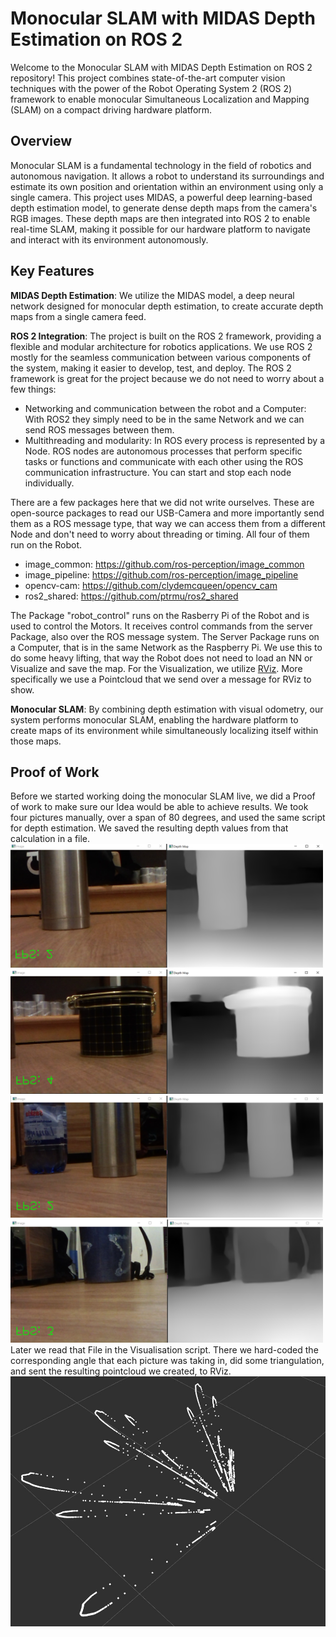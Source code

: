 # Monocular SLAM with MIDAS Depth Estimation on ROS 2


Welcome to the Monocular SLAM with MIDAS Depth Estimation on ROS 2 repository! This project combines state-of-the-art computer vision techniques with the power of the Robot Operating System 2 (ROS 2) framework to enable monocular Simultaneous Localization and Mapping (SLAM) on a compact driving hardware platform.

## Overview

Monocular SLAM is a fundamental technology in the field of robotics and autonomous navigation. It allows a robot to understand its surroundings and estimate its own position and orientation within an environment using only a single camera. This project uses MIDAS, a powerful deep learning-based depth estimation model, to generate dense depth maps from the camera's RGB images. These depth maps are then integrated into ROS 2 to enable real-time SLAM, making it possible for our hardware platform to navigate and interact with its environment autonomously.

## Key Features

**MIDAS Depth Estimation**: 
We utilize the MIDAS model, a deep neural network designed for monocular depth estimation, to create accurate depth maps from a single camera feed.

**ROS 2 Integration**: 
The project is built on the ROS 2 framework, providing a flexible and modular architecture for robotics applications. We use ROS 2 mostly for the seamless communication between various components of the system, making it easier to develop, test, and deploy.
The ROS 2 framework is great for the project because we do not need to worry about a few things:
- Networking and communication between the robot and a Computer: With ROS2 they simply need to be in the same Network and we can send ROS messages between them.
- Multithreading and modularity: In ROS every process is represented by a Node. ROS nodes are autonomous processes that perform specific tasks or functions and communicate with each other using the ROS communication infrastructure. You can start and stop each node individually. 
  
There are a few packages here that we did not write ourselves. These are open-source packages to read our USB-Camera and more importantly send them as a ROS message type, that way we can access them from a different Node and don't need to worry about threading or timing. All four of them run on the Robot.
- image_common: https://github.com/ros-perception/image_common
- image_pipeline: https://github.com/ros-perception/image_pipeline
- opencv-cam: https://github.com/clydemcqueen/opencv_cam
- ros2_shared: https://github.com/ptrmu/ros2_shared
  
The Package "robot_control" runs on the Rasberry Pi of the Robot and is used to control the Motors. It receives control commands from the server Package, also over the ROS message system.
The Server Package runs on a Computer, that is in the same Network as the Raspberry Pi. We use this to do some heavy lifting, that way the Robot does not need to load an NN or Visualize and save the map. 
For the Visualization, we utilize [RViz](http://wiki.ros.org/rviz). More specifically we use a Pointcloud that we send over a message for RViz to show. 

**Monocular SLAM**: 
By combining depth estimation with visual odometry, our system performs monocular SLAM, enabling the hardware platform to create maps of its environment while simultaneously localizing itself within those maps.

## Proof of Work
Before we started working doing the monocular SLAM live, we did a Proof of work to make sure our Idea would be able to achieve results.
We took four pictures manually, over a span of 80 degrees, and used the same script for depth estimation. We saved the resulting depth values from that calculation in a file.\
<img src="docs/001.PNG" width="500"> <img src="docs/002.PNG" width="500"> <img src="docs/003.PNG" width="500"> <img src="docs/004.PNG" width="500">
Later we read that File in the Visualisation script. There we hard-coded the corresponding angle that each picture was taking in, did some triangulation, and sent the resulting pointcloud we created, to RViz.
<img src="docs/DepthMap.jpeg">


